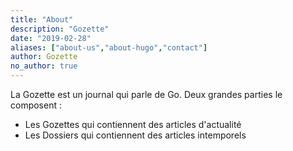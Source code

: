 ```yaml
---
title: "About"
description: "Gozette"
date: "2019-02-28"
aliases: ["about-us","about-hugo","contact"]
author: Gozette
no_author: true
---
```


La Gozette est un journal qui parle de Go. 
Deux grandes parties le composent : 
- Les Gozettes qui contiennent des articles d'actualité
- Les Dossiers qui contiennent des articles intemporels
